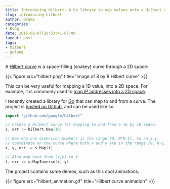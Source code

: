 ```yaml
---
title: Introducing Hilbert. A Go library to map values onto a Hilbert curve.
slug: introducing-hilbert
author: bramp
categories:
- Blog
date: 2015-08-07T20:53:41-07:00
layout: post
tags:
- hilbert
- golang
---
```


A [Hilbert curve][1] is a space-filling (snakey) curve through a 2D space:

{{< figure src="hilbert.png" title="Image of 8 by 8 Hilbert curve" >}}

This can be very useful for mapping a 1D value, into a 2D space. For example, it is commonly used to [map IP addresses into a 2D space][2].

I recently created a library for [Go][4] that can map to and from a curve. The project is [hosted on Github][3], and can be used like so:

```go
import "github.com/google/hilbert"

// Create a Hilbert curve for mapping to and from a 16 by 16 space.
s, err := hilbert.New(16)

// Now map one dimension numbers in the range [0, N*N-1], to an x,y
// coordinate on the curve where both x and y are in the range [0, N-1].
x, y, err := s.Map(t)

// Also map back from (x,y) to t.
t, err := s.MapInverse(x, y)
```

The project contains some demos, such as this cool animations:

{{< figure src="hilbert_animation.gif" title="Hilbert curve animation" >}}

[1]: https://en.wikipedia.org/wiki/Hilbert_curve
[2]: https://xkcd.com/195/
[3]: http://github.com/google/hilbert
[4]: https://golang.org/
